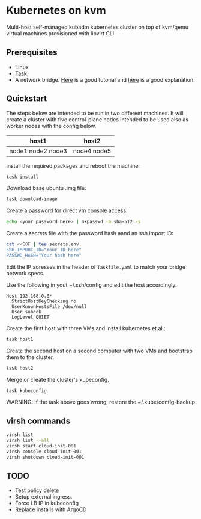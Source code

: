# Kubernetes on kvm

Multi-host self-managed kubadm kubernetes cluster on top of kvm/qemu virtual machines provisioned with libvirt CLI.

## Prerequisites

* Linux
* [Task](https://taskfile.dev/installation/).
* A network bridge. [Here](https://www.tecmint.com/create-network-bridge-in-ubuntu/) is a good tutorial and [here](https://www.core27.co/post/bridge-networks-for-kvm-on-ubuntu-2204-server) is a good explanation.

## Quickstart

The steps below are intended to be run in two different machines. It will create a cluster with five control-plane nodes intended to be used also as worker nodes with the config below.

| host1             | host2       |
|-------------------|-------------|
| node1 node2 node3 | node4 node5 |

Install the required packages and reboot the machine:

```bash
task install
```

Download base ubuntu .img file:

```bash
task download-image
```

Create a password for direct vm console access:

```bash
echo <your password here> | mkpasswd -m sha-512 -s
```

Create a secrets file with the password hash aand an ssh import ID:

```bash
cat <<EOF | tee secrets.env
SSH_IMPORT_ID="Your ID here"
PASSWD_HASH="Your hash here"
```

Edit the IP adresses in the header of `Taskfile.yaml` to match your bridge network specs.

Use the following in yout ~/.ssh/config and edit the host accordingly.

```
Host 192.168.0.8*
  StrictHostKeyChecking no
  UserKnownHostsFile /dev/null
  User sobeck
  LogLevel QUIET
```
Create the first host with three VMs and install kubernetes et.al.:

```bash
task host1
```

Create the second host on a second computer with two VMs and bootstrap them to the cluster.

```bash
task host2
```

Merge or create the cluster's kubeconfig.

```bash
task kubeconfig
```

WARNING: If the task above goes wrong, restore the ~/.kube/config-backup

## virsh commands

```bash
virsh list
virsh list --all
virsh start cloud-init-001
virsh console cloud-init-001
virsh shutdown cloud-init-001
```

## TODO

- Test policy delete
- Setup external ingress.
- Force LB IP in kubeconfig
- Replace installs with ArgoCD

